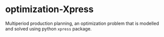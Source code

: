 # optimization-Xpress
Multiperiod production planning, an optimization problem that is modelled and solved using python `xpress` package.
